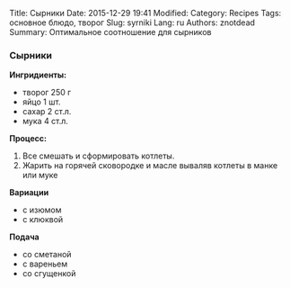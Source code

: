 Title: Сырники
Date: 2015-12-29 19:41
Modified: 
Category: Recipes
Tags: основное блюдо, творог
Slug: syrniki
Lang: ru
Authors: znotdead
Summary: Оптимальное соотношение для сырников

### Сырники
**Ингридиенты:**

 - творог 250 г
 - яйцо 1 шт.
 - сахар 2 ст.л.
 - мука 4 ст.л.

**Процесс:**

1. Все смешать и сформировать котлеты.
2. Жарить на горячей сковородке и масле вываляв котлеты в манке или муке

**Вариации**

 - с изюмом
 - с клюквой

**Подача**

 - со сметаной
 - с вареньем
 - со сгущенкой

